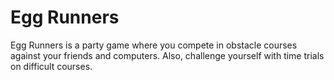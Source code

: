 # Egg Runners

Egg Runners is a party game where you compete in obstacle courses against your friends
and computers. Also, challenge yourself with time trials on difficult courses.

